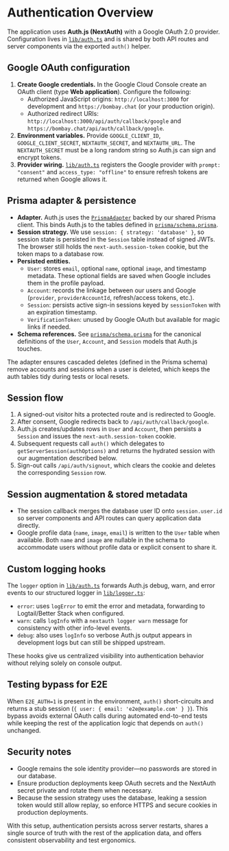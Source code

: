 # Authentication Overview

The application uses **Auth.js (NextAuth)** with a Google OAuth 2.0 provider. Configuration lives in [`lib/auth.ts`](../lib/auth.ts) and is shared by both API routes and server components via the exported `auth()` helper.

## Google OAuth configuration

1. **Create Google credentials.** In the Google Cloud Console create an OAuth client (type **Web application**). Configure the following:
   - Authorized JavaScript origins: `http://localhost:3000` for development and `https://bombay.chat` (or your production origin).
   - Authorized redirect URIs: `http://localhost:3000/api/auth/callback/google` and `https://bombay.chat/api/auth/callback/google`.
2. **Environment variables.** Provide `GOOGLE_CLIENT_ID`, `GOOGLE_CLIENT_SECRET`, `NEXTAUTH_SECRET`, and `NEXTAUTH_URL`. The `NEXTAUTH_SECRET` must be a long random string so Auth.js can sign and encrypt tokens.
3. **Provider wiring.** [`lib/auth.ts`](../lib/auth.ts) registers the Google provider with `prompt: "consent"` and `access_type: "offline"` to ensure refresh tokens are returned when Google allows it.

## Prisma adapter & persistence

- **Adapter.** Auth.js uses the [`PrismaAdapter`](https://authjs.dev/reference/adapter/prisma) backed by our shared Prisma client. This binds Auth.js to the tables defined in [`prisma/schema.prisma`](../prisma/schema.prisma).
- **Session strategy.** We use `session: { strategy: 'database' }`, so session state is persisted in the `Session` table instead of signed JWTs. The browser still holds the `next-auth.session-token` cookie, but the token maps to a database row.
- **Persisted entities.**
  - `User`: stores `email`, optional `name`, optional `image`, and timestamp metadata. These optional fields are saved when Google includes them in the profile payload.
  - `Account`: records the linkage between our users and Google (`provider`, `providerAccountId`, refresh/access tokens, etc.).
  - `Session`: persists active sign-in sessions keyed by `sessionToken` with an expiration timestamp.
  - `VerificationToken`: unused by Google OAuth but available for magic links if needed.
- **Schema references.** See [`prisma/schema.prisma`](../prisma/schema.prisma) for the canonical definitions of the `User`, `Account`, and `Session` models that Auth.js touches.

The adapter ensures cascaded deletes (defined in the Prisma schema) remove accounts and sessions when a user is deleted, which keeps the auth tables tidy during tests or local resets.

## Session flow

1. A signed-out visitor hits a protected route and is redirected to Google.
2. After consent, Google redirects back to `/api/auth/callback/google`.
3. Auth.js creates/updates rows in `User` and `Account`, then persists a `Session` and issues the `next-auth.session-token` cookie.
4. Subsequent requests call `auth()` which delegates to `getServerSession(authOptions)` and returns the hydrated session with our augmentation described below.
5. Sign-out calls `/api/auth/signout`, which clears the cookie and deletes the corresponding `Session` row.

## Session augmentation & stored metadata

- The session callback merges the database user ID onto `session.user.id` so server components and API routes can query application data directly.
- Google profile data (`name`, `image`, `email`) is written to the `User` table when available. Both `name` and `image` are nullable in the schema to accommodate users without profile data or explicit consent to share it.

## Custom logging hooks

The `logger` option in [`lib/auth.ts`](../lib/auth.ts) forwards Auth.js debug, warn, and error events to our structured logger in [`lib/logger.ts`](../lib/logger.ts):

- `error`: uses `logError` to emit the error and metadata, forwarding to Logtail/Better Stack when configured.
- `warn`: calls `logInfo` with a `nextauth logger warn` message for consistency with other info-level events.
- `debug`: also uses `logInfo` so verbose Auth.js output appears in development logs but can still be shipped upstream.

These hooks give us centralized visibility into authentication behavior without relying solely on console output.

## Testing bypass for E2E

When `E2E_AUTH=1` is present in the environment, `auth()` short-circuits and returns a stub session (`{ user: { email: 'e2e@example.com' } }`). This bypass avoids external OAuth calls during automated end-to-end tests while keeping the rest of the application logic that depends on `auth()` unchanged.

## Security notes

- Google remains the sole identity provider—no passwords are stored in our database.
- Ensure production deployments keep OAuth secrets and the NextAuth secret private and rotate them when necessary.
- Because the session strategy uses the database, leaking a session token would still allow replay, so enforce HTTPS and secure cookies in production deployments.

With this setup, authentication persists across server restarts, shares a single source of truth with the rest of the application data, and offers consistent observability and test ergonomics.
